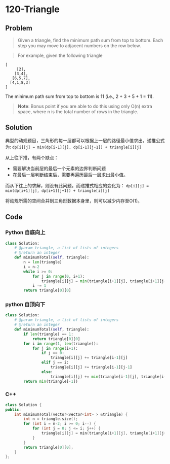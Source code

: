# 120-Triangle

## Problem

> Given a triangle, find the minimum path sum from top to bottom. Each step you may move to adjacent numbers on the row below.

> For example, given the following triangle
>
```
[
     [2],
    [3,4],
   [6,5,7],
  [4,1,8,3]
]
```
>
The minimum path sum from top to bottom is 11 (i.e., 2 + 3 + 5 + 1 = 11).

> **Note**:
Bonus point if you are able to do this using only O(n) extra space, where n is the total number of rows in the triangle.

## Solution

典型的动规题目，三角形的每一层都可以根据上一层的路径最小值求出，递推公式为:
`dp[i][j] = min(dp[i-1][j], dp[i-1][j-1]) + triangle[i][j]`

从上往下推，有两个缺点：

- 需要解决当前层的最后一个元素的边界判断问题
- 在最后一层判断结束后，需要再遍历最后一层求出最小值。

而从下往上的求解，则没有此问题。而递推式相应的变化为：
`dp[i][j] = min(dp[i+1][j], dp[i+1][j+1]) + triangle[i][j]`

将动规所需的空间合并到三角形数据本身里，则可以减少内存至O(1)。

## Code

### Python 自底向上

```python
class Solution:
    # @param triangle, a list of lists of integers
    # @return an integer
    def minimumTotal(self, triangle):
        n = len(triangle)
        i = n-2
        while i >= 0:
            for j in range(0, i+1):
                triangle[i][j] = min(triangle[i+1][j], triangle[i+1][j+1]) + triangle[i][j]
            i -= 1
        return triangle[0][0]
```

### python 自顶向下

```python
class Solution:
    # @param triangle, a list of lists of integers
    # @return an integer
    def minimumTotal(self, triangle):
		if len(triangle) == 1:
			return triangle[0][0]
		for i in range(1, len(triangle)):
			for j in range(i+1):
				if j == 0:
					triangle[i][j] += triangle[i-1][j]
				elif j == i:
					triangle[i][j] += triangle[i-1][j-1]
				else:
					triangle[i][j] += min(triangle[i-1][j], triangle[i-1][j-1])
		return min(triangle[-1])

```

### C++

```cpp
class Solution {
public:
    int minimumTotal(vector<vector<int> > &triangle) {
        int n = triangle.size();
        for (int i = n-2; i >= 0; i--) {
            for (int j = 0; j <= i; j++) {
                triangle[i][j] = min(triangle[i+1][j], triangle[i+1][j+1]) + triangle[i][j];
            }
        }
        return triangle[0][0];
    }
};
```